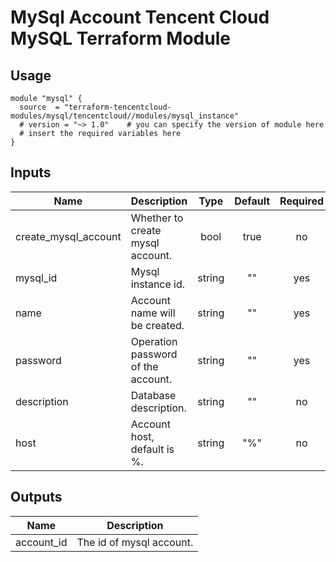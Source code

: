 # MySql Account Tencent Cloud MySQL Terraform Module

## Usage

```hcl
module "mysql" {
  source  = "terraform-tencentcloud-modules/mysql/tencentcloud//modules/mysql_instance"
  # version = "~> 1.0"    # you can specify the version of module here
  # insert the required variables here
}
```

## Inputs

| Name | Description | Type | Default | Required |
|------|-------------|:----:|:-----:|:-----:|
| create_mysql_account | Whether to create mysql account. | bool | true | no 
| mysql_id | Mysql instance id. | string | "" | yes
| name | Account name will be created. | string | "" | yes
| password | Operation password of the account. | string | "" | yes
| description | Database description. | string | "" | no
| host | Account host, default is %. | string | "%" | no



## Outputs

| Name | Description |
|------|-------------|
| account_id | The id of mysql account. |


<!-- BEGINNING OF PRE-COMMIT-TERRAFORM DOCS HOOK -->
<!-- END OF PRE-COMMIT-TERRAFORM DOCS HOOK -->
